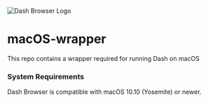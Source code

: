![Dash Browser Logo](https://avatars2.githubusercontent.com/u/26027704?v=3&s=75 "Dash Browser")
# macOS-wrapper
This repo contains a wrapper required for running Dash on macOS


### System Requirements
Dash Browser is compatible with macOS 10.10 (Yosemite) or newer.
